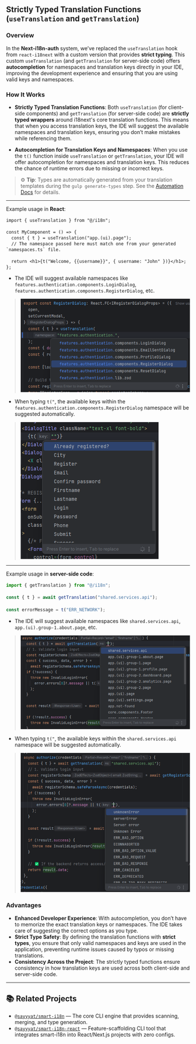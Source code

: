 ## **Strictly Typed Translation Functions (`useTranslation` and `getTranslation`)**

### **Overview**

In the **Next-i18n-auth** system, we’ve replaced the `useTranslation` hook from `react-i18next` with a custom version that provides **strict typing**. This custom `useTranslation` (and `getTranslation` for server-side code) offers **autocompletion** for namespaces and translation keys directly in your IDE, improving the development experience and ensuring that you are using valid keys and namespaces.

### **How It Works**

* **Strictly Typed Translation Functions**: Both `useTranslation` (for client-side components) and `getTranslation` (for server-side code) are **strictly typed wrappers** around i18next's core translation functions. This means that when you access translation keys, the IDE will suggest the available namespaces and translation keys, ensuring you don’t make mistakes while referencing them.

* **Autocompletion for Translation Keys and Namespaces**: When you use the `t()` function inside `useTranslation` or `getTranslation`, your IDE will offer autocompletion for namespaces and translation keys. This reduces the chance of runtime errors due to missing or incorrect keys.

> ⚙️ **Tip**: Types are automatically generated from your translation templates during the `gulp generate-types` step. See the [Automation Docs](./automation.md) for details.

---


Example usage in **React**:

```tsx
import { useTranslation } from "@/i18n";

const MyComponent = () => {
  const { t } = useTranslation("app.(ui).page");
  // The namespace passed here must match one from your generated `namespaces.ts` file.

  return <h1>{t("Welcome, {{username}}", { username: "John" })}</h1>;
};
```

* The IDE will suggest available namespaces like `features.authentication.components.LoginDialog`, `features.authentication.components.RegisterDialog`, etc.
> ![Namespace autocomplete](../public/assets/namespace-autocomplete.png)
* When typing `t("`, the available keys within the `features.authentication.components.RegisterDialog` namespace will be suggested automatically.
> ![Translation autocomplete](../public/assets/translation-autocomplete.png)


---

Example usage in **server-side code**:

```ts
import { getTranslation } from "@/i18n";

const { t } = await getTranslation("shared.services.api");

const errorMessage = t("ERR_NETWORK");

```

* The IDE will suggest available namespaces like `shared.services.api`, `app.(ui).group-1.about.page`, etc.
> ![Server-side Namespace autocomplete](../public/assets/server-namespace-autocomplete.png)

* When typing `t("`, the available keys within the `shared.services.api` namespace will be suggested automatically.
> ![Server-side Translation autocomplete](../public/assets/server-translation-autocomplete.png)


### **Advantages**

* **Enhanced Developer Experience**: With autocompletion, you don’t have to memorize the exact translation keys or namespaces. The IDE takes care of suggesting the correct options as you type.
* **Strict Type Safety**: By defining the translation functions with **strict types**, you ensure that only valid namespaces and keys are used in the application, preventing runtime issues caused by typos or missing translations.
* **Consistency Across the Project**: The strictly typed functions ensure consistency in how translation keys are used across both client-side and server-side code.

---

## 📚 Related Projects

* [`@sayyyat/smart-i18n`](https://www.npmjs.com/package/@sayyyat/smart-i18n) — The core CLI engine that provides scanning, merging, and type generation.
* [`@sayyyat/smart-i18n-react`](https://www.npmjs.com/package/@sayyyat/smart-i18n-react) — Feature-scaffolding CLI tool that integrates smart-i18n into React/Next.js projects with zero configs.
